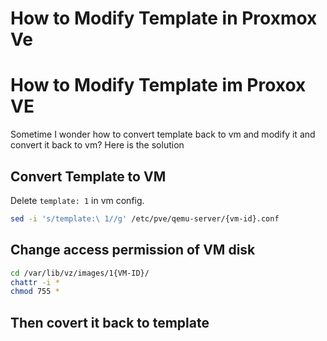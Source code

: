 # How to Modify Template in Proxmox Ve


# How to Modify Template im Proxox VE


Sometime I wonder how to convert template back to vm and modify it and convert it back to vm? Here is the solution


## Convert Template to VM

Delete `template: 1` in vm config.

```bash
sed -i 's/template:\ 1//g' /etc/pve/qemu-server/{vm-id}.conf

```

## Change access permission of VM disk 

```bash
cd /var/lib/vz/images/1{VM-ID}/
chattr -i *
chmod 755 *

```

## Then covert it back to template



